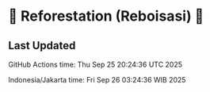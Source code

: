 
# 🌳 Reforestation (Reboisasi) 🌲

## Last Updated

GitHub Actions time: Thu Sep 25 20:24:36 UTC 2025

Indonesia/Jakarta time: Fri Sep 26 03:24:36 WIB 2025
